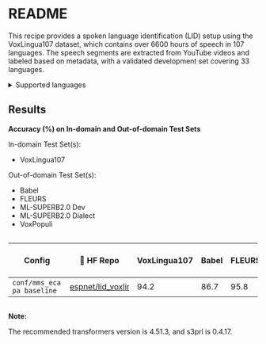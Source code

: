 # README

This recipe provides a spoken language identification (LID) setup using the VoxLingua107 dataset, which contains over 6600 hours of speech in 107 languages. The speech segments are extracted from YouTube videos and labeled based on metadata, with a validated development set covering 33 languages.

<details>
<summary>Supported languages</summary>

- abk
- afr
- amh
- ara
- asm
- aze
- bak
- bel
- ben
- bod
- bos
- bre
- bul
- cat
- ceb
- ces
- cmn
- cym
- dan
- deu
- ell
- eng
- epo
- est
- eus
- fao
- fas
- fin
- fra
- glg
- glv
- grn
- guj
- hat
- hau
- haw
- heb
- hin
- hrv
- hun
- hye
- ina
- ind
- isl
- ita
- jav
- jpn
- kan
- kat
- kaz
- khm
- kor
- lao
- lat
- lav
- lin
- lit
- ltz
- mal
- mar
- mkd
- mlg
- mlt
- mon
- mri
- msa
- mya
- nep
- nld
- nno
- nor
- oci
- pan
- pol
- por
- pus
- ron
- rus
- san
- sco
- sin
- slk
- slv
- sna
- snd
- som
- spa
- sqi
- srp
- sun
- swa
- swe
- tam
- tat
- tel
- tgk
- tgl
- tha
- tuk
- tur
- ukr
- urd
- uzb
- vie
- war
- yid
- yor

</details>


## Results

**Accuracy (%) on In-domain and Out-of-domain Test Sets**

In-domain Test Set(s):
- VoxLingua107

Out-of-domain Test Set(s):
- Babel
- FLEURS
- ML-SUPERB2.0 Dev
- ML-SUPERB2.0 Dialect
- VoxPopuli

<style>
.hf-model-cell {
    max-width: 120px;
    overflow-x: auto;
    white-space: nowrap;
    scrollbar-width: thin;
    scrollbar-color: #888 #f1f1f1;
}

.config-cell {
    max-width: 100px;
    overflow-x: auto;
    white-space: nowrap;
    scrollbar-width: thin;
    scrollbar-color: #888 #f1f1f1;
}

.hf-model-cell::-webkit-scrollbar,
.config-cell::-webkit-scrollbar {
    height: 6px;
}

.hf-model-cell::-webkit-scrollbar-track,
.config-cell::-webkit-scrollbar-track {
    background: #f1f1f1;
    border-radius: 3px;
}

.hf-model-cell::-webkit-scrollbar-thumb,
.config-cell::-webkit-scrollbar-thumb {
    background: #888;
    border-radius: 3px;
}

.hf-model-cell::-webkit-scrollbar-thumb:hover,
.config-cell::-webkit-scrollbar-thumb:hover {
    background: #555;
}
</style>

<div style="overflow-x: auto;">

| Config                    | 🤗 HF Repo | VoxLingua107 | Babel | FLEURS | ML-SUPERB2.0 Dev | ML-SUPERB2.0 Dialect | VoxPopuli | Macro Avg. |
| ------------------------- | ----------- | ------------ | ----- | ------ | ---------------- | -------------------- | --------- | ---------- |
| <div class="config-cell">`conf/mms_ecapa_baseline`</div> | <div class="hf-model-cell">[espnet/lid_voxlingua107_mms_ecapa](https://huggingface.co/espnet/lid_voxlingua107_mms_ecapa)</div> | 94.2         | 86.7  | 95.8   | 89.0             | 73.4                 | 85.6      | 87.5       |

</div>


**Note:**

The recommended transformers version is 4.51.3, and s3prl is 0.4.17.

